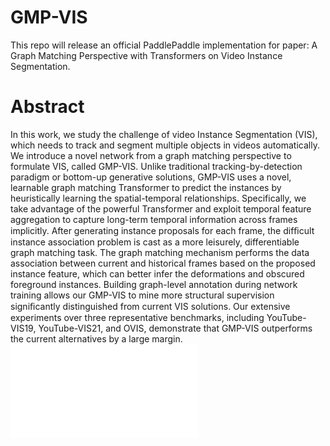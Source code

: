 # GMP-VIS

This repo will release an official PaddlePaddle implementation for paper: A Graph Matching Perspective with Transformers on Video Instance Segmentation.

# Abstract
In this work, we study the challenge of video Instance Segmentation (VIS), which needs to track and segment multiple objects in videos automatically. We introduce a novel network from a graph matching perspective to formulate VIS, called GMP-VIS. Unlike traditional tracking-by-detection paradigm or bottom-up generative solutions, GMP-VIS uses a novel, learnable graph matching Transformer to predict the instances by heuristically learning the spatial-temporal relationships. Specifically, we take advantage of the powerful Transformer and exploit temporal feature aggregation to capture long-term temporal information across frames implicitly. After generating instance proposals for each frame, the difﬁcult instance association problem is cast as a more leisurely, differentiable graph matching task. The graph matching mechanism performs the data association between current and historical frames based on the proposed instance feature, which can better infer the deformations and obscured foreground instances. Building graph-level annotation during network training allows our GMP-VIS to mine more structural supervision signiﬁcantly distinguished from current VIS solutions. Our extensive experiments over three representative benchmarks, including YouTube-VIS19, YouTube-VIS21, and OVIS, demonstrate that GMP-VIS outperforms the current alternatives by a large margin.
![the overall framework](./arch-.pdf)
